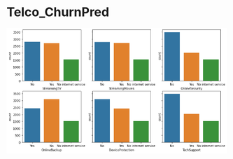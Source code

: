 # Telco_ChurnPred

![alt text](https://github.com/AsaadAreeb/Telco_ChurnPred/blob/main/src/telco.png?raw=true)
